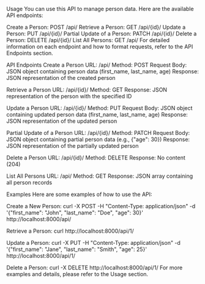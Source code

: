 Usage
You can use this API to manage person data. Here are the available API endpoints:

Create a Person: POST /api/
Retrieve a Person: GET /api/{id}/
Update a Person: PUT /api/{id}/
Partial Update of a Person: PATCH /api/{id}/
Delete a Person: DELETE /api/{id}/
List All Persons: GET /api/
For detailed information on each endpoint and how to format requests, refer to the API Endpoints section.

API Endpoints
Create a Person
URL: /api/
Method: POST
Request Body: JSON object containing person data (first_name, last_name, age)
Response: JSON representation of the created person

Retrieve a Person
URL: /api/{id}/
Method: GET
Response: JSON representation of the person with the specified ID

Update a Person
URL: /api/{id}/
Method: PUT
Request Body: JSON object containing updated person data (first_name, last_name, age)
Response: JSON representation of the updated person

Partial Update of a Person
URL: /api/{id}/
Method: PATCH
Request Body: JSON object containing partial person data (e.g., {"age": 30})
Response: JSON representation of the partially updated person

Delete a Person
URL: /api/{id}/
Method: DELETE
Response: No content (204)

List All Persons
URL: /api/
Method: GET
Response: JSON array containing all person records

Examples
Here are some examples of how to use the API:

Create a New Person:
curl -X POST -H "Content-Type: application/json" -d '{"first_name": "John", "last_name": "Doe", "age": 30}' http://localhost:8000/api/

Retrieve a Person:
curl http://localhost:8000/api/1/

Update a Person:
curl -X PUT -H "Content-Type: application/json" -d '{"first_name": "Jane", "last_name": "Smith", "age": 25}' http://localhost:8000/api/1/

Delete a Person:
curl -X DELETE http://localhost:8000/api/1/
For more examples and details, please refer to the Usage section.